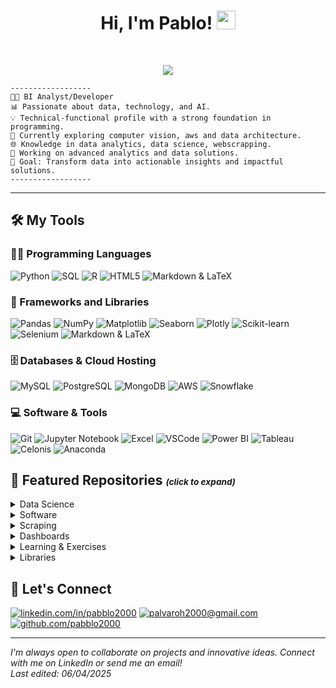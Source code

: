 <h1 align="center">
Hi, I'm Pablo!  
  <img src="https://media.giphy.com/media/hvRJCLFzcasrR4ia7z/giphy.gif" width="30">
</h1>
<br/>

<!-- Typing SVG -->
<p align="center">
  <img src="https://readme-typing-svg.herokuapp.com?lines=BI+Analyst/Developer;Big+Data+Enthusiast;Always+learning+and+exploring;Passionate+about+AI+%7C+Tech+%7C+Data&center=true&width=500&height=45"></a>
</p>


```
------------------
👨‍💻 BI Analyst/Developer
📊 Passionate about data, technology, and AI.  
💡 Technical-functional profile with a strong foundation in programming. 
🌱 Currently exploring computer vision, aws and data architecture. 
🌐 Knowledge in data analytics, data science, webscrapping.
🚀 Working on advanced analytics and data solutions.
🎯 Goal: Transform data into actionable insights and impactful solutions.
------------------
```
<hr>

## 🛠️ My Tools

### 👨‍💻 Programming Languages
<p>
    <img alt="Python" src="https://img.shields.io/badge/Python%20-%2314354C.svg?logo=python&logoColor=white">
    <img alt="SQL" src="https://img.shields.io/badge/SQL%20-%23025E8C.svg?logo=amazon-dynamodb&logoColor=white">
    <img alt="R" src="https://img.shields.io/badge/R%20-%23276DC3.svg?logo=r&logoColor=white">
    <img alt="HTML5" src="https://img.shields.io/badge/HTML5%20-%23E34F26.svg?logo=html5&logoColor=white">
    <img alt="Markdown & LaTeX" src="https://img.shields.io/badge/Markdown%20%26%20LaTeX-%23008080.svg?logo=latex&logoColor=white">
</p>

### 🧰 Frameworks and Libraries
<p>
    <img alt="Pandas" src="https://img.shields.io/badge/Pandas%20-%23150458.svg?logo=pandas&logoColor=white">
    <img alt="NumPy" src="https://img.shields.io/badge/NumPy%20-%23013243.svg?logo=numpy&logoColor=white">
    <img alt="Matplotlib" src="https://img.shields.io/badge/Matplotlib%20-%23326FA2.svg?logo=python&logoColor=white">
    <img alt="Seaborn" src="https://img.shields.io/badge/Seaborn%20-%2315899C.svg?logo=python&logoColor=white">
    <img alt="Plotly" src="https://img.shields.io/badge/Plotly%20-%233F4F75.svg?logo=plotly&logoColor=white">
    <img alt="Scikit-learn" src="https://img.shields.io/badge/Scikit--Learn%20-%23F7931E.svg?logo=scikit-learn&logoColor=white">
    <img alt="Selenium" src="https://img.shields.io/badge/Selenium%20-%2343B02A.svg?logo=selenium&logoColor=white">
    <img alt="Markdown & LaTeX" src="https://img.shields.io/badge/Markdown%20%26%20LaTeX-%23008080.svg?logo=latex&logoColor=white">

</p>

### 🗄️ Databases & Cloud Hosting
<p>
    <img alt="MySQL" src="https://img.shields.io/badge/MySQL-00000F?style=for-the-badge&logo=mysql&logoColor=white">
    <img alt="PostgreSQL" src="https://img.shields.io/badge/PostgreSQL-%23316192.svg?logo=postgresql&logoColor=white">
    <img alt="MongoDB" src="https://img.shields.io/badge/MongoDB-%2347A248.svg?logo=mongodb&logoColor=white">
    <img alt="AWS" src="https://img.shields.io/badge/AWS-%23FF9900.svg?logo=amazon-aws&logoColor=white">
    <img alt="Snowflake" src="https://img.shields.io/badge/Snowflake-%23FFFFFF.svg?logo=snowflake&logoColor=blue">
</p>

### 💻 Software & Tools
<p>
    <img alt="Git" src="https://img.shields.io/badge/Git%20-%23F05033.svg?logo=git&logoColor=white">
    <img alt="Jupyter Notebook" src="https://img.shields.io/badge/Jupyter%20-%23F37626.svg?logo=Jupyter&logoColor=white">
    <img alt="Excel" src="https://img.shields.io/badge/Excel-%23217346.svg?logo=microsoft-excel&logoColor=white">
    <img alt="VSCode" src="https://img.shields.io/badge/VSCode-%23007ACC.svg?logo=visual-studio-code&logoColor=white">
    <img alt="Power BI" src="https://img.shields.io/badge/Power%20BI-F2C811?style=for-the-badge&logo=power-bi&logoColor=black">
    <img alt="Tableau" src="https://img.shields.io/badge/Tableau-E97627?style=for-the-badge&logo=tableau&logoColor=white">
    <img alt="Celonis" src="https://img.shields.io/badge/Celonis-%2300A4CC.svg?logo=celonis&logoColor=white">
    <img alt="Anaconda" src="https://img.shields.io/badge/Anaconda-%2344A833.svg?logo=anaconda&logoColor=white">
</p>

## 📂 Featured Repositories <span style="font-size: 0.65em; font-style: italic;">(click to expand)</span>

<!-- Data Science -->
<details>
    <summary>Data Science</summary>
    <ul>
        <li><a href="https://github.com/pabblo2000/WinePredictions">Wine predictions</a>: Predictive modeling and machine learning projects.</li>
        <li><a href="https://github.com/pabblo2000/Datasaurus_and_Anscombe">Datasaurus_and_Anscombe</a>: Visualization of the Famous Datasaurus Dozen and Anscombe's quartet.</li>
        <li><a href="https://github.com/pabblo2000/plot_llm">Plot_LLM</a>: Tool for visualizing in a heatmap the query projection weights of the attention layers from pre-trained language models.</li>
    </ul>
</details>

<!-- Desktop Apps -->
<details>
    <summary>Software</summary>
    <ul>
        <li><a href="https://github.com/pabblo2000/Ofertas-Generator">Offer Generator</a>: A web application for making offers.</li>
        <li><a href="https://github.com/pabblo2000/Venvifly">Venvifly</a>: A desktop application for managing Python virtual environments.</li>
        <li><a href="https://github.com/pabblo2000/ScrapTool">ScrapTool</a>: A Desktop app for web scraping and data extraction.</li>
        <li><a href="https://github.com/pabblo2000/YouTubeAnalyzer">YouTubeAnalyzer</a>: A tool for analyzing YouTube video data, including comment extraction via API and sentiment analysis.</li>
    </ul>
</details>

<!-- Scraping -->
<details>
    <summary>Scraping</summary>
    <ul>
        <li><a href="https://github.com/pabblo2000/Scraping-Google-Contacts">Google Contacts Scraping</a>: Scraping in Google contacts using Selenium.</li>
        <li><a href="https://github.com/pabblo2000/ScrapTool">ScrapTool</a>: A Desktop app for web scraping and data extraction.</li>
    </ul>
</details>

<!-- Dashboards -->
<details>
    <summary>Dashboards</summary>
    <ul>
        <li><a href="https://github.com/pabblo2000/Turnover_dashboard">Turnover Dashboard</a>: HHRR Power BI dashboard</li>
        <li><a href="https://github.com/pabblo2000/BBVA_Externals_dashboard">Client organization Dashboard</a>: Power BI dashboard about the external people of a mayor bank</li>
        <li><a href="https://github.com/pabblo2000/Celonis_pizzeria_process_mining">Pizzeria Dashboard & Process Mining</a>: Celonis dashboard with process mining.</li>
    </ul>
</details>

<!-- Learning & Exercises-->
<details>
    <summary>Learning & Exercises</summary>
    <ul>
        <li><a href="https://partyrock.aws/u/palvaroh/ztsDWog3s/BrandSpark">AWS Hackathon App (BrandSpark)</a>: A brand Generator app, the app was meant to be done during an AWS Hackathon experience.</li>
        <li><a href="https://github.com/pabblo2000/Mediapipe">Computer Vision</a>: Learning to use Mediapipe & OpenCV libraries.</li>
        <li><a href="https://github.com/pabblo2000/CS50x">CS50x</a>: Harvard's Computer Science courseexercises.</li>
        <li><a href="https://github.com/pabblo2000/CS50AI">CS50AI</a>: Harvard's CS50 Introduction to Artificial Intelligence with Python exercises.</li>
    </ul>
</details>

<!-- Libraries -->
<details>
    <summary>Libraries</summary>
    <ul>
        <li><a href="https://github.com/pabblo2000/pynacci">Pynacci</a>: A Python library for generating Fibonacci sequences and performing related mathematical operations.</li>
        <li><a href="https://github.com/pabblo2000/pybyrinth">Pybyrinth</a>: A Python library for generating and solving mazes.</li>
        <li><a href="https://github.com/pabblo2000/fillna_interpolation">fillna_interpolation</a>A function that lets you fills time series na's with different approaches</li>
    </ul>
</details>

## 🤝 Let's Connect

<p align="left">
    <!-- <a href="mailto:palvaroh2000@gmail.com"><img src="https://img.icons8.com/bubbles/50/000000/gmail.png" alt="Gmail"/></a>
        <a href="https://github.com/pabblo2000"><img src="https://img.icons8.com/bubbles/50/000000/github.png" alt="GitHub"/></a>
        <a href="https://linkedin.com/in/pabblo2000"><img src="https://img.icons8.com/bubbles/50/000000/linkedin.png" alt="LinkedIn"/></a> --> 
    <a href="https://linkedin.com/in/pabblo2000" title="linkedin.com/in/pabblo2000"><img alt="linkedin.com/in/pabblo2000" src="https://img.shields.io/badge/LinkedIn-%230077B5.svg?logo=linkedin&logoColor=white"></a>
    <a href="mailto:palvaroh2000@gmail.com" title="palvaroh2000@gmail.com"><img alt="palvaroh2000@gmail.com" src="https://img.shields.io/badge/Email-D14836?logo=gmail&logoColor=white"></a>
    <a href="https://github.com/pabblo2000" title="github.com/pabblo2000"><img alt="github.com/pabblo2000" src="https://img.shields.io/badge/GitHub-%23121011.svg?logo=github&logoColor=white"></a>
</p>

<hr>

<p align="left">
    <em>I'm always open to collaborate on projects and innovative ideas. Connect with me on LinkedIn or send me an email!</em><br>
    <em>Last edited: 06/04/2025</em>

</p>
